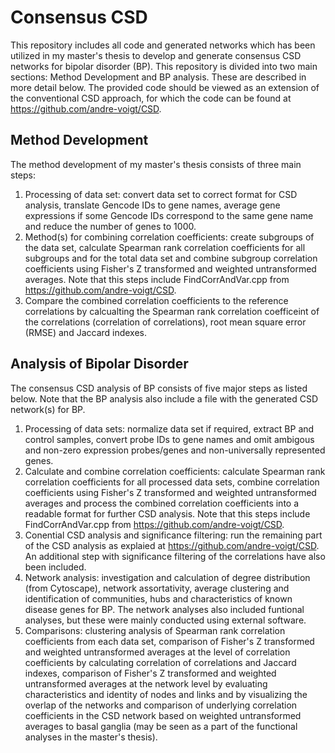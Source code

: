 # Consensus CSD

This repository includes all code and generated networks which has been utilized in my master's thesis to develop and generate consensus CSD networks for bipolar disorder (BP). This repository is divided into two main sections: Method Development and BP analysis. These are described in more detail below.
The provided code should be viewed as an extension of the conventional CSD approach, for which the code can be found at https://github.com/andre-voigt/CSD.

## Method Development
The method development of my master's thesis consists of three main steps:
1. Processing of data set: convert data set to correct format for CSD analysis, translate Gencode IDs to gene names, average gene expressions if some Gencode IDs correspond to the same gene name and reduce the number of genes to 1000.
2. Method(s) for combining correlation coefficients: create subgroups of the data set, calculate Spearman rank correlation coefficients for all subgroups and for the total data set and combine subgroup correlation coefficients using Fisher's Z transformed and weighted untransformed averages. Note that this steps include FindCorrAndVar.cpp from https://github.com/andre-voigt/CSD.
3. Compare the combined correlation coefficients to the reference correlations by calcualting the Spearman rank correlation coefficeint of the correlations (correlation of correlations), root mean square error (RMSE) and Jaccard indexes.

## Analysis of Bipolar Disorder
The consensus CSD analysis of BP consists of five major steps as listed below. Note that the BP analysis also include a file with the generated CSD network(s) for BP.
1. Processing of data sets: normalize data set if required, extract BP and control samples, convert probe IDs to gene names and omit ambigous and non-zero expression probes/genes and non-universally represented genes.
2. Calculate and combine correlation coefficients: calculate Spearman rank correlation coefficients for all processed data sets, combine correlation coefficients using Fisher's Z transformed and weighted untransformed averages and process the combined correlation coefficients into a readable format for further CSD analysis. Note that this steps include FindCorrAndVar.cpp from https://github.com/andre-voigt/CSD.
3. Conential CSD analysis and significance filtering: run the remaining part of the CSD analysis as explaied at https://github.com/andre-voigt/CSD. An additional step with significance filtering of the correlations have also been included. 
4. Network analysis: investigation and calculation of degree distribution (from Cytoscape), network assortativity, average clustering and identification of communities, hubs and characteristics of known disease genes for BP. The network analyses also included funtional analyses, but these were mainly conducted using external software.
5. Comparisons: clustering analysis of Spearman rank correlation coefficients from each data set, comparison of Fisher's Z transformed and weighted untransformed averages at the level of correlation coefficients by calculating correlation of correlations and Jaccard indexes, comparison of Fisher's Z transformed and weighted untransformed averages at the network level by evaluating characteristics and identity of nodes and links and by visualizing the overlap of the networks and comparison of underlying correlation coefficients in the CSD network based on weighted untransformed averages to basal ganglia (may be seen as a part of the functional analyses in the master's thesis).

